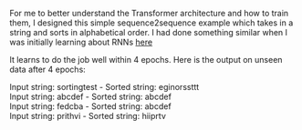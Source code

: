 For me to better understand the Transformer architecture and how to train them, I designed this simple sequence2sequence example which takes in a string and sorts in alphabetical order. 
I had done something similar when I was initially learning about RNNs [here](https://github.com/prith189/DeepLearning/blob/master/Seq2Seq/Train.py)
  
It learns to do the job well within 4 epochs. Here is the output on unseen data after 4 epochs:


Input string: sortingtest - Sorted string: eginorssttt <br />
Input string: abcdef - Sorted string: abcdef <br />
Input string: fedcba - Sorted string: abcdef <br />
Input string: prithvi - Sorted string: hiiprtv <br />
